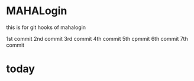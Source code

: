# MAHALogin
this is for git hooks  of mahalogin

1st commit 
2nd commit
3rd commit
4th commit
5th cpmmit
6th commit
7th commit



# today
